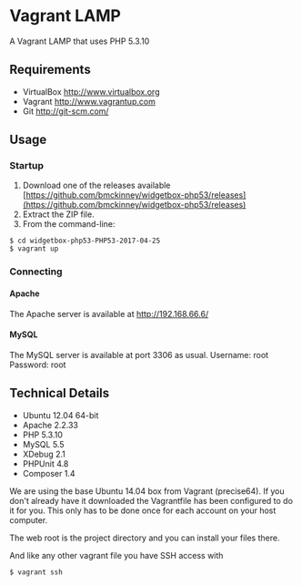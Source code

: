 Vagrant LAMP
============

A Vagrant LAMP that uses PHP 5.3.10

Requirements
------------
* VirtualBox <http://www.virtualbox.org>
* Vagrant <http://www.vagrantup.com>
* Git <http://git-scm.com/>

Usage
-----

### Startup

1. Download one of the releases available [https://github.com/bmckinney/widgetbox-php53/releases](https://github.com/bmckinney/widgetbox-php53/releases)
2. Extract the ZIP file.
3. From the command-line:
```
$ cd widgetbox-php53-PHP53-2017-04-25
$ vagrant up
```
### Connecting

#### Apache
The Apache server is available at <http://192.168.66.6/>

#### MySQL
The MySQL server is available at port 3306 as usual.
Username: root
Password: root

Technical Details
-----------------
* Ubuntu 12.04 64-bit
* Apache 2.2.33
* PHP 5.3.10
* MySQL 5.5
* XDebug 2.1
* PHPUnit 4.8
* Composer 1.4

We are using the base Ubuntu 14.04 box from Vagrant (precise64). If you don't already have it downloaded
the Vagrantfile has been configured to do it for you. This only has to be done once
for each account on your host computer.

The web root is the project directory and you can install your files there.

And like any other vagrant file you have SSH access with
```
$ vagrant ssh
```

